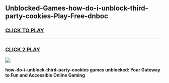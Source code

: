 
## Unblocked-Games-how-do-i-unblock-third-party-cookies-Play-Free-dnboc
<h3>
<a href="https://premium76.site?title=how-do-i-unblock-third-party-cookies&ref=21A">CLICK TO PLAY</a></h3>
<hr>

<h3>
<a href="https://premium76.site?title=how-do-i-unblock-third-party-cookies&ref=21A">CLICK 2 PLAY</a>
  
</h3>

<a href="https://premium76.site?title=how-do-i-unblock-third-party-cookies&ref=21A"><img src="https://clearcache.store/games.png"></a>


**how-do-i-unblock-third-party-cookies games unblocked: Your Gateway to Fun and Accessible Online Gaming**
